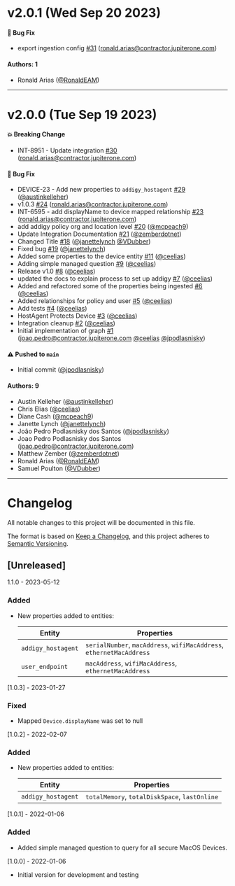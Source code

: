 # v2.0.1 (Wed Sep 20 2023)

#### 🐛 Bug Fix

- export ingestion config [#31](https://github.com/JupiterOne/graph-addigy/pull/31) (ronald.arias@contractor.jupiterone.com)

#### Authors: 1

- Ronald Arias ([@RonaldEAM](https://github.com/RonaldEAM))

---

# v2.0.0 (Tue Sep 19 2023)

#### 💥 Breaking Change

- INT-8951 - Update integration [#30](https://github.com/JupiterOne/graph-addigy/pull/30) (ronald.arias@contractor.jupiterone.com)

#### 🐛 Bug Fix

- DEVICE-23 - Add new properties to `addigy_hostagent` [#29](https://github.com/JupiterOne/graph-addigy/pull/29) ([@austinkelleher](https://github.com/austinkelleher))
- v1.0.3 [#24](https://github.com/JupiterOne/graph-addigy/pull/24) (ronald.arias@contractor.jupiterone.com)
- INT-6595 - add displayName to device mapped relationship [#23](https://github.com/JupiterOne/graph-addigy/pull/23) (ronald.arias@contractor.jupiterone.com)
- add addigy policy org and location level [#20](https://github.com/JupiterOne/graph-addigy/pull/20) ([@mcpeach9](https://github.com/mcpeach9))
- Update Integration Documentation [#21](https://github.com/JupiterOne/graph-addigy/pull/21) ([@zemberdotnet](https://github.com/zemberdotnet))
- Changed Title [#18](https://github.com/JupiterOne/graph-addigy/pull/18) ([@janettelynch](https://github.com/janettelynch) [@VDubber](https://github.com/VDubber))
- Fixed bug [#19](https://github.com/JupiterOne/graph-addigy/pull/19) ([@janettelynch](https://github.com/janettelynch))
- Added some properties to the device entity [#11](https://github.com/JupiterOne/graph-addigy/pull/11) ([@ceelias](https://github.com/ceelias))
- Adding simple managed question [#9](https://github.com/JupiterOne/graph-addigy/pull/9) ([@ceelias](https://github.com/ceelias))
- Release v1.0 [#8](https://github.com/JupiterOne/graph-addigy/pull/8) ([@ceelias](https://github.com/ceelias))
- updated the docs to explain process to set up addigy [#7](https://github.com/JupiterOne/graph-addigy/pull/7) ([@ceelias](https://github.com/ceelias))
- Added and refactored some of the properties being ingested [#6](https://github.com/JupiterOne/graph-addigy/pull/6) ([@ceelias](https://github.com/ceelias))
- Added relationships for policy and user [#5](https://github.com/JupiterOne/graph-addigy/pull/5) ([@ceelias](https://github.com/ceelias))
- Add tests [#4](https://github.com/JupiterOne/graph-addigy/pull/4) ([@ceelias](https://github.com/ceelias))
- HostAgent Protects Device [#3](https://github.com/JupiterOne/graph-addigy/pull/3) ([@ceelias](https://github.com/ceelias))
- Integration cleanup [#2](https://github.com/JupiterOne/graph-addigy/pull/2) ([@ceelias](https://github.com/ceelias))
- Initial implementation of graph [#1](https://github.com/JupiterOne/graph-addigy/pull/1) (joao.pedro@contractor.jupiterone.com [@ceelias](https://github.com/ceelias) [@jpodlasnisky](https://github.com/jpodlasnisky))

#### ⚠️ Pushed to `main`

- Initial commit ([@jpodlasnisky](https://github.com/jpodlasnisky))

#### Authors: 9

- Austin Kelleher ([@austinkelleher](https://github.com/austinkelleher))
- Chris Elias ([@ceelias](https://github.com/ceelias))
- Diane Cash ([@mcpeach9](https://github.com/mcpeach9))
- Janette Lynch ([@janettelynch](https://github.com/janettelynch))
- João Pedro Podlasnisky dos Santos ([@jpodlasnisky](https://github.com/jpodlasnisky))
- Joao Pedro Podlasnisky dos Santos (joao.pedro@contractor.jupiterone.com)
- Matthew Zember ([@zemberdotnet](https://github.com/zemberdotnet))
- Ronald Arias ([@RonaldEAM](https://github.com/RonaldEAM))
- Samuel Poulton ([@VDubber](https://github.com/VDubber))

---

# Changelog

All notable changes to this project will be documented in this file.

The format is based on [Keep a Changelog](https://keepachangelog.com/en/1.0.0/),
and this project adheres to
[Semantic Versioning](https://semver.org/spec/v2.0.0.html).

## [Unreleased]

1.1.0 - 2023-05-12

### Added

- New properties added to entities:

  | Entity             | Properties                                                           |
  | ------------------ | -------------------------------------------------------------------- |
  | `addigy_hostagent` | `serialNumber`, `macAddress`, `wifiMacAddress`, `ethernetMacAddress` |
  | `user_endpoint`    | `macAddress`, `wifiMacAddress`, `ethernetMacAddress`                 |

[1.0.3] - 2023-01-27

### Fixed

- Mapped `Device.displayName` was set to null

[1.0.2] - 2022-02-07

### Added

- New properties added to entities:

  | Entity             | Properties                                    |
  | ------------------ | --------------------------------------------- |
  | `addigy_hostagent` | `totalMemory`, `totalDiskSpace`, `lastOnline` |

[1.0.1] - 2022-01-06

### Added

- Added simple managed question to query for all secure MacOS Devices.

[1.0.0] - 2022-01-06

- Initial version for development and testing
